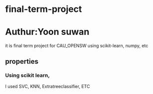 # final-term-project
# Authur:Yoon suwan
it is final term project for CAU_OPENSW
using scikit-learn, numpy, etc

## properties
### Using scikit learn, 
I used SVC, KNN, Extratreeclassifier, ETC
